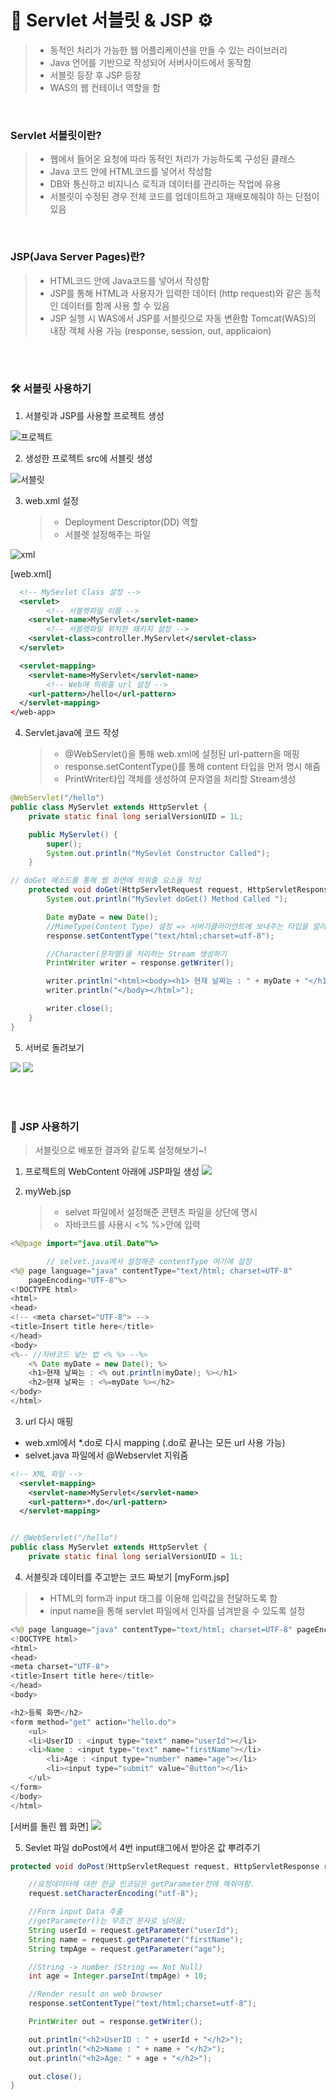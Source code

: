 # 🔗 Servlet 서블릿 & JSP ⚙️

> - 동적인 처리가 가능한 웹 어플리케이션을 만들 수 있는 라이브러리
> - Java 언어를 기반으로 작성되어 서버사이드에서 동작함
> - 서블릿 등장 후 JSP 등장
> - WAS의 웹 컨테이너 역할을 함

<br>

### Servlet 서블릿이란?

> - 웹에서 들어온 요청에 따라 동적인 처리가 가능하도록 구성된 클래스
> - Java 코드 안에 HTML코드를 넣어서 작성함
> - DB와 통신하고 비지니스 로직과 데이터를 관리하는 작업에 유용
> - 서블릿이 수정된 경우 전체 코드를 업데이트하고 재배포해줘야 하는 단점이 있음

<br>

### JSP(Java Server Pages)란?

> - HTML코드 안에 Java코드를 넣어서 작성함
> - JSP를 통해 HTML과 사용자가 입력한 데이터 (http request)와 같은 동적인 데이터를 함께 사용 할 수 있음
> - JSP 실행 시 WAS에서 JSP를 서블릿으로 자동 변환함
>   Tomcat(WAS)의 내장 객체 사용 가능 (response, session, out, applicaion)

<br><br>

### 🛠 서블릿 사용하기

1. 서블릿과 JSP를 사용할 프로젝트 생성

![프로젝트](./imgs/servlet_0.png)

2. 생성한 프로젝트 src에 서블릿 생성

![서블릿](./imgs/servlet_1.png)

3. web.xml 설정
   > - Deployment Descriptor(DD) 역할
   > - 서블렛 설정해주는 파일

![xml](./imgs/servlet_2.png)

[web.xml]

```xml
  <!-- MySevlet Class 설정 -->
  <servlet>
        <!-- 서블렛파일 이름 -->
   	<servlet-name>MyServlet</servlet-name>
        <!-- 서블렛파일 위치한 패키지 설정 -->
   	<servlet-class>controller.MyServlet</servlet-class>
  </servlet>

  <servlet-mapping>
  	<servlet-name>MyServlet</servlet-name>
        <!-- Web에 띄워줄 url 설정 -->
  	<url-pattern>/hello</url-pattern>
  </servlet-mapping>
</web-app>
```

4. Servlet.java에 코드 작성
   > - @WebServlet()을 통해 web.xml에 설정된 url-pattern을 매핑
   > - response.setContentType()를 통해 content 타입을 먼저 명시 해줌
   > - PrintWriter타입 객체를 생성하여 문자열을 처리할 Stream생성

```java
@WebServlet("/hello")
public class MyServlet extends HttpServlet {
	private static final long serialVersionUID = 1L;

    public MyServlet() {
        super();
        System.out.println("MySevlet Constructor Called");
    }

// doGet 매소드를 통해 웹 화면에 띄워줄 요소들 작성
	protected void doGet(HttpServletRequest request, HttpServletResponse response) throws ServletException, IOException {
		System.out.println("MySevlet doGet() Method Called ");

		Date myDate = new Date();
		//MimeType(Content Type) 설정 => 서버가클라이언트에 보내주는 타입을 알려줌
		response.setContentType("text/html;charset=utf-8");

		//Character(문자열)을 처리하는 Stream 생성하기
		PrintWriter writer = response.getWriter();

		writer.println("<html><body><h1> 현재 날짜는 : " + myDate + "</h1>");
		writer.println("</body></html>");

		writer.close();
	}
}
```

5. 서버로 돌려보기

![](./imgs/servlet_4.png)
![](./imgs/servlet_5.png)

<br><br>

### 🔧 JSP 사용하기

> 서블릿으로 배포한 결과와 같도록 설정해보기~!

1. 프로젝트의 WebContent 아래에 JSP파일 생성
   ![](./imgs/jsp_0.png)

2. myWeb.jsp
   > - selvet 파일에서 설정해준 콘텐츠 파일을 상단에 명시
   > - 자바코드를 사용시 <% %>안에 입력

```java
<%@page import="java.util.Date"%>

        // selvet.java에서 설정해준 contentType 여기에 설정
<%@ page language="java" contentType="text/html; charset=UTF-8"
    pageEncoding="UTF-8"%>
<!DOCTYPE html>
<html>
<head>
<!-- <meta charset="UTF-8"> -->
<title>Insert title here</title>
</head>
<body>
<%-- //자바코드 넣는 법 <% %> --%>
	<% Date myDate = new Date(); %>
	<h1>현재 날짜는 : <% out.println(myDate); %></h1>
	<h2>현재 날짜는 : <%=myDate %></h2>
</body>
</html>
```

3. url 다시 매핑

- web.xml에서 \*.do로 다시 mapping (.do로 끝나는 모든 url 사용 가능)
- selvet.java 파일에서 @Webservlet 지워줌

```xml
<!-- XML 파일 -->
  <servlet-mapping>
  	<servlet-name>MyServlet</servlet-name>
	<url-pattern>*.do</url-pattern>
  </servlet-mapping>
```

```java

// @WebServlet("/hello")
public class MyServlet extends HttpServlet {
	private static final long serialVersionUID = 1L;

```

4. 서블릿과 데이터를 주고받는 코드 짜보기 [myForm.jsp]

> - HTML의 form과 input 태그를 이용해 입력값을 전달하도록 함
> - input name을 통해 servlet 파일에서 인자를 넘겨받을 수 있도록 설정

```java
<%@ page language="java" contentType="text/html; charset=UTF-8" pageEncoding="UTF-8"%>
<!DOCTYPE html>
<html>
<head>
<meta charset="UTF-8">
<title>Insert title here</title>
</head>
<body>

<h2>등록 화면</h2>
<form method="get" action="hello.do">
    <ul>
	<li>UserID : <input type="text" name="userId"></li>
	<li>Name : <input type="text" name="firstName"></li>
        <li>Age : <input type="number" name="age"></li>
        <li><input type="submit" value="Button"></li>
    </ul>
</form>
</body>
</html>
```

[서버를 돌린 웹 화면]
![](./imgs/jsp_1.png)

5. Sevlet 파일 doPost에서 4번 input태그에서 받아온 값 뿌려주기

```java
protected void doPost(HttpServletRequest request, HttpServletResponse response) throws ServletException, IOException {

    //요청데이터에 대한 한글 인코딩은 getParameter전에 해줘야함.
    request.setCharacterEncoding("utf-8");

    //Form input Data 추출
    //getParameter()는 무조건 문자로 넘어옴;
	String userId = request.getParameter("userId");
	String name = request.getParameter("firstName");
	String tmpAge = request.getParameter("age");

	//String -> number (String == Not Null)
	int age = Integer.parseInt(tmpAge) + 10;

	//Render result on web browser
	response.setContentType("text/html;charset=utf-8");

	PrintWriter out = response.getWriter();

	out.println("<h2>UserID : " + userId + "</h2>");
	out.println("<h2>Name : " + name + "</h2>");
	out.println("<h2>Age: " + age + "</h2>");

	out.close();
}
```
